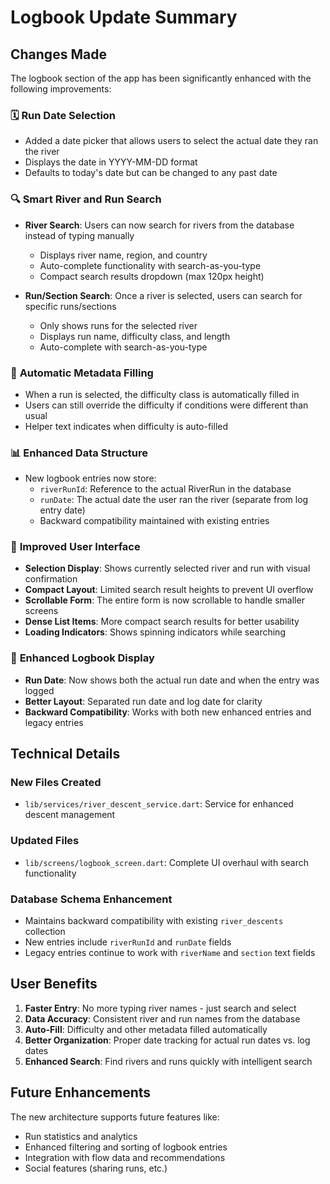 # Logbook Update Summary

## Changes Made

The logbook section of the app has been significantly enhanced with the following improvements:

### 🗓️ **Run Date Selection**
- Added a date picker that allows users to select the actual date they ran the river
- Displays the date in YYYY-MM-DD format
- Defaults to today's date but can be changed to any past date

### 🔍 **Smart River and Run Search**
- **River Search**: Users can now search for rivers from the database instead of typing manually
  - Displays river name, region, and country
  - Auto-complete functionality with search-as-you-type
  - Compact search results dropdown (max 120px height)

- **Run/Section Search**: Once a river is selected, users can search for specific runs/sections
  - Only shows runs for the selected river
  - Displays run name, difficulty class, and length
  - Auto-complete with search-as-you-type

### 🤖 **Automatic Metadata Filling**
- When a run is selected, the difficulty class is automatically filled in
- Users can still override the difficulty if conditions were different than usual
- Helper text indicates when difficulty is auto-filled

### 📊 **Enhanced Data Structure**
- New logbook entries now store:
  - `riverRunId`: Reference to the actual RiverRun in the database
  - `runDate`: The actual date the user ran the river (separate from log entry date)
  - Backward compatibility maintained with existing entries

### 🎨 **Improved User Interface**
- **Selection Display**: Shows currently selected river and run with visual confirmation
- **Compact Layout**: Limited search result heights to prevent UI overflow
- **Scrollable Form**: The entire form is now scrollable to handle smaller screens
- **Dense List Items**: More compact search results for better usability
- **Loading Indicators**: Shows spinning indicators while searching

### 📱 **Enhanced Logbook Display**
- **Run Date**: Now shows both the actual run date and when the entry was logged
- **Better Layout**: Separated run date and log date for clarity
- **Backward Compatibility**: Works with both new enhanced entries and legacy entries

## Technical Details

### New Files Created
- `lib/services/river_descent_service.dart`: Service for enhanced descent management

### Updated Files
- `lib/screens/logbook_screen.dart`: Complete UI overhaul with search functionality

### Database Schema Enhancement
- Maintains backward compatibility with existing `river_descents` collection
- New entries include `riverRunId` and `runDate` fields
- Legacy entries continue to work with `riverName` and `section` text fields

## User Benefits

1. **Faster Entry**: No more typing river names - just search and select
2. **Data Accuracy**: Consistent river and run names from the database
3. **Auto-Fill**: Difficulty and other metadata filled automatically
4. **Better Organization**: Proper date tracking for actual run dates vs. log dates
5. **Enhanced Search**: Find rivers and runs quickly with intelligent search

## Future Enhancements

The new architecture supports future features like:
- Run statistics and analytics
- Enhanced filtering and sorting of logbook entries
- Integration with flow data and recommendations
- Social features (sharing runs, etc.)